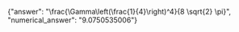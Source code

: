 {"answer": "\\frac{\\Gamma\\left(\\frac{1}{4}\\right)^4}{8 \\sqrt{2} \\pi}", "numerical_answer": "9.0750535006"}